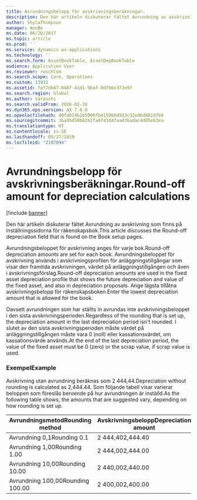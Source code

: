 ```yaml
---
title: Avrundningsbelopp för avskrivningsberäkningar.
description: Den här artikeln diskuterar fältet Avrundning av avskrivning som finns på inställningssidorna för räkenskapsbok.
author: ShylaThompson
manager: AnnBe
ms.date: 06/20/2017
ms.topic: article
ms.prod: ''
ms.service: dynamics-ax-applications
ms.technology: ''
ms.search.form: AssetBookTable, AssetDepBookTable
audience: Application User
ms.reviewer: roschlom
ms.search.scope: Core, Operations
ms.custom: 13931
ms.assetid: faf7db87-046f-41d1-9baf-0df66e373e97
ms.search.region: Global
ms.author: saraschi
ms.search.validFrom: 2016-02-28
ms.dyn365.ops.version: AX 7.0.0
ms.openlocfilehash: 40fd019b1b5900fbd15866d9d3c32ed6d88147b4
ms.sourcegitcommit: 3ba95d50b8262fa0f43d4faad76adac4d05eb3ea
ms.translationtype: HT
ms.contentlocale: sv-SE
ms.lasthandoff: 09/27/2019
ms.locfileid: "2187094"
---
```

# <a name="round-off-amount-for-depreciation-calculations"></a><span data-ttu-id="0cce3-103">Avrundningsbelopp för avskrivningsberäkningar.</span><span class="sxs-lookup"><span data-stu-id="0cce3-103">Round-off amount for depreciation calculations</span></span>

[!include [banner](../includes/banner.md)]

<span data-ttu-id="0cce3-104">Den här artikeln diskuterar fältet Avrundning av avskrivning som finns på inställningssidorna för räkenskapsbok.</span><span class="sxs-lookup"><span data-stu-id="0cce3-104">This article discusses the Round-off depreciation field that is found on the Book setup pages.</span></span>

<span data-ttu-id="0cce3-105">Avrundningsbeloppet för avskrivning anges för varje bok.</span><span class="sxs-lookup"><span data-stu-id="0cce3-105">Round-off depreciation amounts are set for each book.</span></span> <span data-ttu-id="0cce3-106">Avrundningsbeloppet för avskrivning används i avskrivningsprofilen för anläggningstillgångar som visar den framtida avskrivningen, värdet på anläggningstillgången och även i avskrivningsförslag.</span><span class="sxs-lookup"><span data-stu-id="0cce3-106">Round-off depreciation amounts are used in the fixed asset depreciation profile that shows the future depreciation and value of the fixed asset, and also in depreciation proposals.</span></span> <span data-ttu-id="0cce3-107">Ange lägsta tillåtna avskrivningsbelopp för räkenskapsboken.</span><span class="sxs-lookup"><span data-stu-id="0cce3-107">Enter the lowest depreciation amount that is allowed for the book.</span></span> 

<span data-ttu-id="0cce3-108">Oavsett avrundningen som har ställts in avrundas inte avskrivningsbeloppet i den sista avskrivningsperioden.</span><span class="sxs-lookup"><span data-stu-id="0cce3-108">Regardless of the rounding that is set up, the depreciation amount in the last depreciation period isn't rounded.</span></span> <span data-ttu-id="0cce3-109">I slutet av den sista avskrivningsperioden måste värdet på anläggningstillgången måste vara 0 (noll) eller kassationsvärdet, om kassationsvärde används.</span><span class="sxs-lookup"><span data-stu-id="0cce3-109">At the end of the last depreciation period, the value of the fixed asset must be 0 (zero) or the scrap value, if scrap value is used.</span></span>

### <a name="example"></a><span data-ttu-id="0cce3-110">Exempel</span><span class="sxs-lookup"><span data-stu-id="0cce3-110">Example</span></span>

<span data-ttu-id="0cce3-111">Avskrivning utan avrundning beräknas som 2 444,44.</span><span class="sxs-lookup"><span data-stu-id="0cce3-111">Depreciation without rounding is calculated as 2,444.44.</span></span> <span data-ttu-id="0cce3-112">Som följande tabell visar varierar beloppen som föreslås beroende på hur avrundningen är inställd.</span><span class="sxs-lookup"><span data-stu-id="0cce3-112">As the following table shows, the amounts that are suggested vary, depending on how rounding is set up.</span></span>

| <span data-ttu-id="0cce3-113">Avrundningsmetod</span><span class="sxs-lookup"><span data-stu-id="0cce3-113">Rounding method</span></span> | <span data-ttu-id="0cce3-114">Avskrivningsbelopp</span><span class="sxs-lookup"><span data-stu-id="0cce3-114">Depreciation amount</span></span> |
|-----------------|---------------------|
| <span data-ttu-id="0cce3-115">Avrundning 0,1</span><span class="sxs-lookup"><span data-stu-id="0cce3-115">Rounding 0.1</span></span>    | <span data-ttu-id="0cce3-116">2 444,40</span><span class="sxs-lookup"><span data-stu-id="0cce3-116">2,444.40</span></span>            |
| <span data-ttu-id="0cce3-117">Avrundning 1,00</span><span class="sxs-lookup"><span data-stu-id="0cce3-117">Rounding 1.00</span></span>   | <span data-ttu-id="0cce3-118">2 444,00</span><span class="sxs-lookup"><span data-stu-id="0cce3-118">2,444.00</span></span>            |
| <span data-ttu-id="0cce3-119">Avrundning 10,00</span><span class="sxs-lookup"><span data-stu-id="0cce3-119">Rounding 10.00</span></span>  | <span data-ttu-id="0cce3-120">2 440,00</span><span class="sxs-lookup"><span data-stu-id="0cce3-120">2,440.00</span></span>            |
| <span data-ttu-id="0cce3-121">Avrundning 100,00</span><span class="sxs-lookup"><span data-stu-id="0cce3-121">Rounding 100.00</span></span> | <span data-ttu-id="0cce3-122">2 400,00</span><span class="sxs-lookup"><span data-stu-id="0cce3-122">2,400.00</span></span>            |





